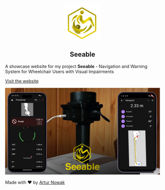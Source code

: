 <div align="center">
    <img src="./public/logo/logo-hexagon-empty.png" width="120px" height="120px" alt="Seeable">
    <h2 align="center">Seeable</h2>
</div>

A showcase website for my project **Seeable** - Navigation and Warning System for Wheelchair Users with Visual Impairments

[Visit the website](https://seeable.zs6sobieski.pl)

![Seeable](./public/images/promo.png)

Made with ❤️ by [Artur Nowak](https://github.com/Arciiix)
